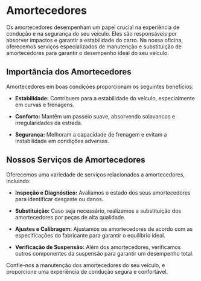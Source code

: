 # Amortecedores

Os amortecedores desempenham um papel crucial na experiência de condução e na segurança do seu veículo. Eles são responsáveis por absorver impactos e garantir a estabilidade do carro. Na nossa oficina, oferecemos serviços especializados de manutenção e substituição de amortecedores para garantir o desempenho ideal do seu veículo.

## Importância dos Amortecedores

Amortecedores em boas condições proporcionam os seguintes benefícios:

- **Estabilidade:** Contribuem para a estabilidade do veículo, especialmente em curvas e frenagens.

- **Conforto:** Mantêm um passeio suave, absorvendo solavancos e irregularidades da estrada.

- **Segurança:** Melhoram a capacidade de frenagem e evitam a instabilidade em condições adversas.

## Nossos Serviços de Amortecedores

Oferecemos uma variedade de serviços relacionados a amortecedores, incluindo:

- **Inspeção e Diagnóstico:** Avaliamos o estado dos seus amortecedores para identificar desgaste ou danos.

- **Substituição:** Caso seja necessário, realizamos a substituição dos amortecedores por peças de alta qualidade.

- **Ajustes e Calibragem:** Ajustamos os amortecedores de acordo com as especificações do fabricante para garantir o equilíbrio ideal.

- **Verificação de Suspensão:** Além dos amortecedores, verificamos outros componentes da suspensão para garantir um desempenho total.

Confie-nos a manutenção dos amortecedores do seu veículo, e proporcione uma experiência de condução segura e confortável.
